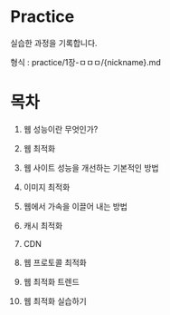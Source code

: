 # Practice

실습한 과정을 기록합니다.

형식 : practice/1장-ㅁㅁㅁ/{nickname}.md



# 목차

1. 웹 성능이란 무엇인가?

2. 웹 최적화

3. 웹 사이트 성능을 개선하는 기본적인 방법

4. 이미지 최적화

5. 웹에서 가속을 이끌어 내는 방법

6. 캐시 최적화

7. CDN

8. 웹 프로토콜 최적화

9. 웹 최적화 트렌드

10. 웹 최적화 실습하기



